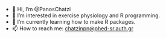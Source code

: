 - 👋 Hi, I’m @PanosChatzi
- 👀 I’m interested in exercise physiology and R programming.
- 🌱 I’m currently learning how to make R packages.
- 📫 How to reach me: chatzinpn@phed-sr.auth.gr

<!---
PanosChatzi/PanosChatzi is a ✨ special ✨ repository because its `README.md` (this file) appears on your GitHub profile.
You can click the Preview link to take a look at your changes.
--->
